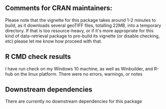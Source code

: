 ## Comments for CRAN maintainers:

Please note that the vignette for this package takes around 1-2 minutes to build, as it downloads several geoTIFF files, totalling 22MB, into a temporary directory. If that is too resource-heavy, or if it's more appropriate for this kind of data-retrieval package to pre-build its vignette (or disable checking, etc) please let me know how proceed with that.

## R CMD check results

I have run check on my Windows 10 machine, as well as Winbuilder, and R-hub on the linux platform. There were no errors, warnings, or notes

## Downstream dependencies

There are currently no downstream dependencies for this package
